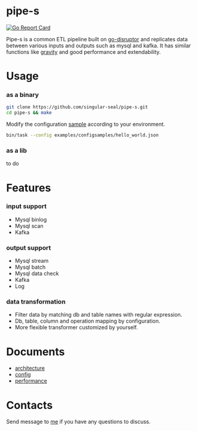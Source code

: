 # pipe-s

[![Go Report Card](https://goreportcard.com/badge/github.com/singular-seal/pipe-s)](https://goreportcard.com/report/github.com/singular-seal/pipe-s)

Pipe-s is a common ETL pipeline built on [go-disruptor](https://github.com/smarty-prototypes/go-disruptor)
and replicates data between various inputs and outputs such as mysql and kafka. It has similar functions
like [gravity](https://github.com/moiot/gravity) and good performance and extendability.

# Usage

### as a binary

```bash
git clone https://github.com/singular-seal/pipe-s.git
cd pipe-s && make
```

Modify the
configuration [sample](https://github.com/singular-seal/pipe-s/blob/main/examples/configsamples/hello_world.json)
according to your environment.

```bash
bin/task --config examples/configsamples/hello_world.json
```

### as a lib

to do

# Features

### input support

* Mysql binlog
* Mysql scan
* Kafka

### output support

* Mysql stream
* Mysql batch
* Mysql data check
* Kafka
* Log

### data transformation

* Filter data by matching db and table names with regular expression.
* Db, table, column and operation mapping by configuration.
* More flexible transformer customized by yourself.

# Documents

* [architecture](docs/arch.md)
* [config](docs/config.md)
* [performance](docs/performance.md)

# Contacts

Send message to [me](mailto:singular.seal@gmail.com) if you have any questions to discuss.  
